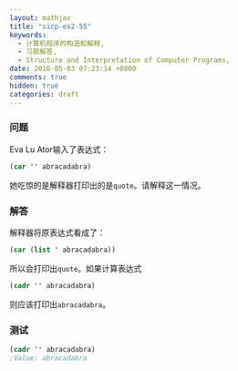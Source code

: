```yaml
---
layout: mathjax
title: "sicp-ex2-55"
keywords:
  - 计算机程序的构造和解释,
  - 习题解答,
  - Structure and Interpretation of Computer Programs,
date: 2016-05-03 07:23:14 +0800
comments: true
hidden: true
categories: draft
---
```


### 问题

Eva Lu Ator输入了表达式：

``` scheme
(car '' abracadabra)
```

她吃惊的是解释器打印出的是`quote`。请解释这一情况。

### 解答

解释器将原表达式看成了：

``` scheme
(car (list ' abracadabra))
```

所以会打印出`quote`。如果计算表达式

``` scheme
(cadr '' abracadabra)
```

则应该打印出`abracadabra`。

### 测试

``` scheme
(cadr '' abracadabra)
;Value: abracadabra
```
